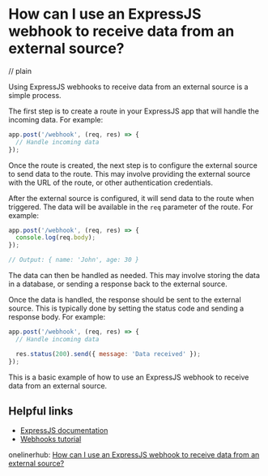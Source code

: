 # How can I use an ExpressJS webhook to receive data from an external source?
// plain

Using ExpressJS webhooks to receive data from an external source is a simple process.

The first step is to create a route in your ExpressJS app that will handle the incoming data. For example:

```javascript
app.post('/webhook', (req, res) => {
  // Handle incoming data
});
```

Once the route is created, the next step is to configure the external source to send data to the route. This may involve providing the external source with the URL of the route, or other authentication credentials.

After the external source is configured, it will send data to the route when triggered. The data will be available in the `req` parameter of the route. For example:

```javascript
app.post('/webhook', (req, res) => {
  console.log(req.body);
});

// Output: { name: 'John', age: 30 }
```

The data can then be handled as needed. This may involve storing the data in a database, or sending a response back to the external source.

Once the data is handled, the response should be sent to the external source. This is typically done by setting the status code and sending a response body. For example:

```javascript
app.post('/webhook', (req, res) => {
  // Handle incoming data

  res.status(200).send({ message: 'Data received' });
});
```

This is a basic example of how to use an ExpressJS webhook to receive data from an external source.

## Helpful links
- [ExpressJS documentation](https://expressjs.com/en/4x/api.html)
- [Webhooks tutorial](https://www.digitalocean.com/community/tutorials/how-to-create-and-configure-webhooks-on-github)

onelinerhub: [How can I use an ExpressJS webhook to receive data from an external source?](https://onelinerhub.com/expressjs/how-can-i-use-an-expressjs-webhook-to-receive-data-from-an-external-source)